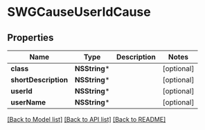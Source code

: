 # SWGCauseUserIdCause

## Properties
Name | Type | Description | Notes
------------ | ------------- | ------------- | -------------
**class** | **NSString*** |  | [optional] 
**shortDescription** | **NSString*** |  | [optional] 
**userId** | **NSString*** |  | [optional] 
**userName** | **NSString*** |  | [optional] 

[[Back to Model list]](../README.md#documentation-for-models) [[Back to API list]](../README.md#documentation-for-api-endpoints) [[Back to README]](../README.md)


